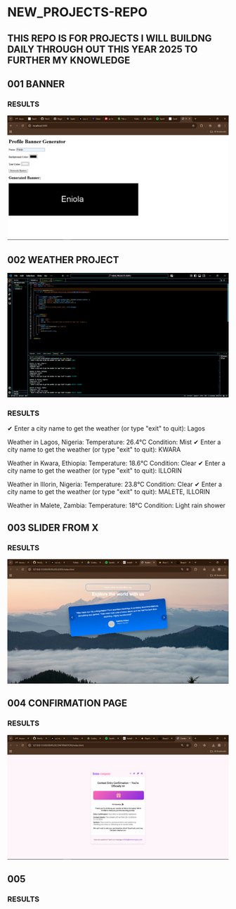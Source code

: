 # NEW_PROJECTS-REPO

## THIS REPO IS FOR PROJECTS I WILL BUILDNG DAILY THROUGH OUT THIS YEAR 2025 TO FURTHER MY KNOWLEDGE 

## 001 BANNER
### RESULTS
![Page Screenshot](./Images/Screenshot%20(161).png)


## 002 WEATHER PROJECT
![Page Screenshot](./Images/Screenshot%20(160).png)
### RESULTS
✔ Enter a city name to get the weather (or type "exit" to quit): Lagos

Weather in Lagos, Nigeria:
Temperature: 26.4°C
Condition: Mist
✔ Enter a city name to get the weather (or type "exit" to quit): KWARA

Weather in Kwara, Ethiopia:
Temperature: 18.6°C
Condition: Clear
✔ Enter a city name to get the weather (or type "exit" to quit): ILLORIN

Weather in Illorin, Nigeria:
Temperature: 23.8°C
Condition: Clear
✔ Enter a city name to get the weather (or type "exit" to quit): MALETE, ILLORIN

Weather in Malete, Zambia:
Temperature: 18°C
Condition: Light rain shower


## 003 SLIDER FROM X

### RESULTS
![Page Screenshot](./Images/Screenshot%20(170).png)


## 004 CONFIRMATION PAGE
### RESULTS
![Page Screenshot](./Images/Screenshot%20(171).png)


## 005 
### RESULTS